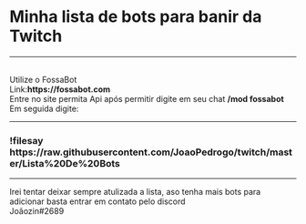 # Minha lista de bots para banir da Twitch 
<hr>
<br />Utilize o FossaBot
<br />Link:<b>https://fossabot.com</b>
<br />Entre no site permita Api após permitir digite em seu chat <b>/mod fossabot</b>
<br /> Em seguida digite:
<hr>
<h3>!filesay https://raw.githubusercontent.com/JoaoPedrogo/twitch/master/Lista%20De%20Bots</h3>
<hr>

 
Irei tentar deixar sempre atulizada a lista, aso tenha mais bots para adicionar basta entrar em contato pelo discord<br />
Joãozin#2689
